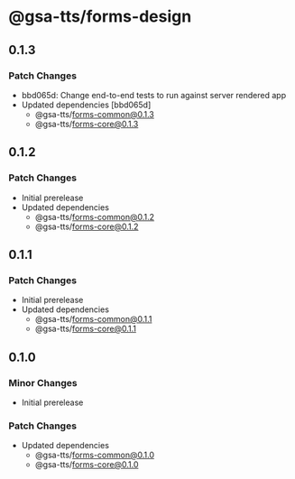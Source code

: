 # @gsa-tts/forms-design

## 0.1.3

### Patch Changes

- bbd065d: Change end-to-end tests to run against server rendered app
- Updated dependencies [bbd065d]
  - @gsa-tts/forms-common@0.1.3
  - @gsa-tts/forms-core@0.1.3

## 0.1.2

### Patch Changes

- Initial prerelease
- Updated dependencies
  - @gsa-tts/forms-common@0.1.2
  - @gsa-tts/forms-core@0.1.2

## 0.1.1

### Patch Changes

- Initial prerelease
- Updated dependencies
  - @gsa-tts/forms-common@0.1.1
  - @gsa-tts/forms-core@0.1.1

## 0.1.0

### Minor Changes

- Initial prerelease

### Patch Changes

- Updated dependencies
  - @gsa-tts/forms-common@0.1.0
  - @gsa-tts/forms-core@0.1.0
